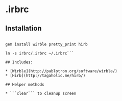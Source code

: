 # .irbrc

## Installation
```git clone git://github.com/andrewslotin/irbrc.git

gem install wirble pretty_print hirb

ln -s irbrc/.irbrc ~/.irbrc```

## Includes:

* [Wirble](http://pablotron.org/software/wirble/)
* [Hirb](http://tagaholic.me/hirb/)

## Helper methods

* ```clear``` to cleanup screen

